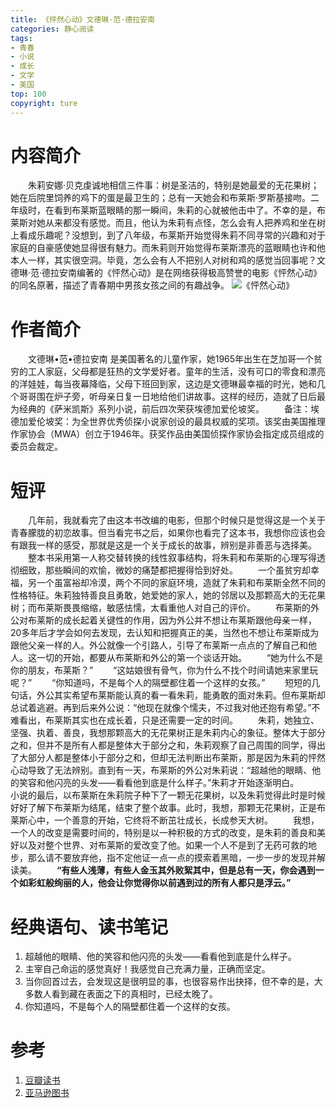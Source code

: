 ```yaml
---
title: 《怦然心动》文德琳·范·德拉安南 
categories: 静心阅读
tags:
- 青春
- 小说
- 成长
- 文学
- 美国
top: 100
copyright: ture
---
```


# 内容简介
&emsp;&emsp;朱莉安娜·贝克虔诚地相信三件事：树是圣洁的，特别是她最爱的无花果树；她在后院里饲养的鸡下的蛋是最卫生的；总有一天她会和布莱斯·罗斯基接吻。二年级时，在看到布莱斯蓝眼睛的那一瞬间，朱莉的心就被他击中了。不幸的是，布莱斯对她从来都没有感觉。而且，他认为朱莉有点怪，怎么会有人把养鸡和坐在树上看成乐趣呢？没想到，到了八年级，布莱斯开始觉得朱莉不同寻常的兴趣和对于家庭的自豪感使她显得很有魅力。而朱莉则开始觉得布莱斯漂亮的蓝眼睛也许和他本人一样，其实很空洞。毕竟，怎么会有人不把别人对树和鸡的感觉当回事呢？文德琳·范·德拉安南编著的《怦然心动》是在网络获得极高赞誉的电影《怦然心动》的同名原著，描述了青春期中男孩女孩之间的有趣战争。<!-- more -->
![](http://pz1livcqe.bkt.clouddn.com/《怦然心动》.jpg '《怦然心动》')

# 作者简介
&emsp;&emsp;文德琳•范•德拉安南 是美国著名的儿童作家，她1965年出生在芝加哥一个贫穷的工人家庭，父母都是狂热的文学爱好者。童年的生活，没有可口的零食和漂亮的洋娃娃，每当夜幕降临，父母下班回到家，这边是文德琳最幸福的时光，她和几个哥哥围在炉子旁，听母亲日复一日地给他们讲故事。这样的经历，造就了日后最为经典的《萨米凯斯》系列小说，前后四次荣获埃德加爱伦坡奖。
&emsp;&emsp;备注：埃德加爱伦坡奖：为全世界优秀侦探小说家创设的最具权威的奖项。该奖由美国推理作家协会（MWA）创立于1946年。获奖作品由美国侦探作家协会指定成员组成的委员会裁定。

# 短评
&emsp;&emsp;几年前，我就看完了由这本书改编的电影，但那个时候只是觉得这是一个关于青春朦胧的初恋故事。但当看完书之后，如果你也看完了这本书，我想你应该也会有跟我一样的感受，那就是这是一个关于成长的故事，辨别是非善恶与选择美。
&emsp;&emsp;整本书采用第一人称交替转换的线性叙事结构，将朱莉和布莱斯的心理写得透彻细致，那些瞬间的欢愉，微妙的痛楚都把握得恰到好处。
&emsp;&emsp;一个虽贫穷却幸福，另一个虽富裕却冷漠，两个不同的家庭环境，造就了朱莉和布莱斯全然不同的性格特征。朱莉独特善良且勇敢，她爱她的家人，她的邻居以及那颗高大的无花果树；而布莱斯畏畏缩缩，敏感怯懦，太看重他人对自己的评价。
&emsp;&emsp;布莱斯的外公对布莱斯的成长起着关键性的作用，因为外公并不想让布莱斯跟他母亲一样，20多年后才学会如何去发现，去认知和把握真正的美，当然也不想让布莱斯成为跟他父亲一样的人。外公就像一个引路人，引导了布莱斯一点点的了解自己和他人。这一切的开始，都要从布莱斯和外公的第一个谈话开始。
&emsp;&emsp;“她为什么不是你的朋友，布莱斯？”
&emsp;&emsp;“这姑娘很有骨气，你为什么不找个时间请她来家里玩呢？”
&emsp;&emsp;“你知道吗，不是每个人的隔壁都住着一个这样的女孩。”
&emsp;&emsp;短短的几句话，外公其实希望布莱斯能认真的看一看朱莉，能勇敢的面对朱莉。但布莱斯却总试着逃避。再到后来外公说：“他现在就像个懦夫，不过我对他还抱有希望。”不难看出，布莱斯其实也在成长着，只是还需要一定的时间。
&emsp;&emsp;朱莉，她独立、坚强、执着、善良，我想那颗高大的无花果树正是朱莉内心的象征。整体大于部分之和，但并不是所有人都是整体大于部分之和，朱莉观察了自己周围的同学，得出了大部分人都是整体小于部分之和，但却无法判断出布莱斯，那是因为朱莉的怦然心动导致了无法辨别。直到有一天，布莱斯的外公对朱莉说：“超越他的眼睛、他的笑容和他闪亮的头发——看看他到底是什么样子。”朱莉才开始逐渐明白。
&emsp;&emsp;小说的最后，以布莱斯在朱莉院子种下了一颗无花果树，以及朱莉觉得此时是时候好好了解下布莱斯为结尾，结束了整个故事。此时，我想，那颗无花果树，正是布莱斯心中，一个善意的开始，它终将不断茁壮成长，长成参天大树。
&emsp;&emsp;我想，一个人的改变是需要时间的，特别是以一种积极的方式的改变，是朱莉的善良和美好以及对整个世界、对布莱斯的爱改变了他。如果一个人不是到了无药可救的地步，那么请不要放弃他，指不定他证一点一点的摸索着黑暗，一步一步的发现并解读美。
&emsp;&emsp;**“有些人浅薄，有些人金玉其外败絮其中，但是总有一天，你会遇到一个如彩虹般绚丽的人，他会让你觉得你以前遇到过的所有人都只是浮云。”**

# 经典语句、读书笔记
1. 超越他的眼睛、他的笑容和他闪亮的头发——看看他到底是什么样子。
2. 主宰自己命运的感觉真好！我感觉自己充满力量，正确而坚定。
3. 当你回首过去，会发现这是很明显的事，也很容易作出抉择，但不幸的是，大多数人看到藏在表面之下的真相时，已经太晚了。
4. 你知道吗，不是每个人的隔壁都住着一个这样的女孩。

# 参考
1. [豆瓣读书](https://book.douban.com/subject/7154675/)
2. [亚马逊图书](https://www.amazon.cn/dp/B00PF8JZHG/ref=sr_1_4?ie=UTF8&qid=1541575686&sr=8-4&keywords=%E6%80%A6%E7%84%B6%E5%BF%83%E5%8A%A8)